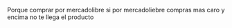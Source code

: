 Porque comprar por mercadolibre si por mercadoliebre compras mas caro y encima no te llega el producto
